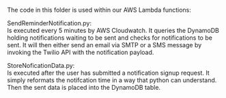 The code in this folder is used within our AWS Lambda functions:<br>

SendReminderNotification.py:<br>
Is executed every 5 minutes by AWS Cloudwatch.
It queries the DynamoDB holding notifications waiting to be sent and checks for notifications to be sent.
It will then either send an email via SMTP or a SMS message by invoking the Twilio API with the notification payload.

StoreNoficationData.py:<br>
Is executed after the user has submitted a notification signup request. It simply reformats the notifcation time in a way that python
can understand. Then the sent data is placed into the DynamoDB table.
